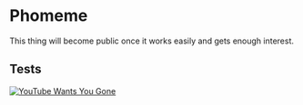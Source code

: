 # Phomeme
This thing will become public once it works easily and gets enough interest.
## Tests
[![YouTube Wants You Gone](https://img.youtube.com/vi/B6BDVJbobwY/0.jpg)](https://www.youtube.com/watch?v=B6BDVJbobwY)
